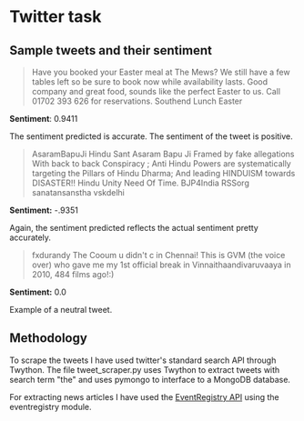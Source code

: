 # Twitter task



## Sample tweets and their sentiment

> Have you booked your Easter meal at The Mews? We still have a few tables left so be sure to book now while availability lasts. Good company and great food, sounds like the perfect Easter to us. Call 01702 393 626 for reservations. Southend Lunch Easter

**Sentiment**: 0.9411

The sentiment predicted is accurate. The sentiment of the tweet is positive.

> AsaramBapuJi Hindu Sant Asaram Bapu Ji Framed by fake allegations With back to back Conspiracy ; Anti Hindu Powers are systematically targeting the Pillars of Hindu Dharma; And leading HINDUISM towards DISASTER!! Hindu Unity Need Of Time. BJP4India RSSorg sanatansanstha vskdelhi


**Sentiment:** -.9351

Again, the sentiment predicted reflects the actual sentiment pretty accurately.

> fxdurandy The Cooum u didn't c in Chennai! This is GVM (the voice over) who gave me my 1st official break in Vinnaithaandivaruvaaya in 2010, 484 films ago!:)

**Sentiment:** 0.0

Example of a neutral tweet.

## Methodology
To scrape the tweets I have used twitter's standard search API through Twython. The file tweet_scraper.py uses Twython to extract tweets with search term "the" and uses pymongo to interface to a MongoDB database.

For extracting news articles I have used the [EventRegistry API](http://eventregistry.org/documentation) using the eventregistry module. 


 





